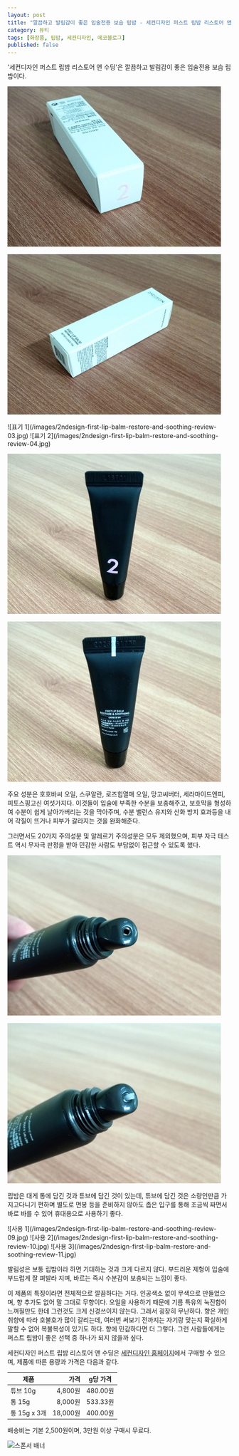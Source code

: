 ```yaml
---
layout: post
title: "깔끔하고 발림감이 좋은 입술전용 보습 립밤 - 세컨디자인 퍼스트 립밤 리스토어 앤 수딩"
category: 뷰티
tags: [화장품, 립밤, 세컨디자인, 에코블로그]
published: false
---
```


'세컨디자인 퍼스트 립밤 리스토어 앤 수딩'은
깔끔하고 발림감이 좋은 입술전용 보습 립밤이다.

![패키지 1](/images/2ndesign-first-lip-balm-restore-and-soothing-review-01.jpg)

![패키지 2](/images/2ndesign-first-lip-balm-restore-and-soothing-review-02.jpg)

<p class="center" markdown="1">
![표기 1](/images/2ndesign-first-lip-balm-restore-and-soothing-review-03.jpg)
![표기 2](/images/2ndesign-first-lip-balm-restore-and-soothing-review-04.jpg)
</p>

![제품 1](/images/2ndesign-first-lip-balm-restore-and-soothing-review-05.jpg)

![제품 2](/images/2ndesign-first-lip-balm-restore-and-soothing-review-06.jpg)

주요 성분은 호호바씨 오일, 스쿠알란, 로즈힙열매 오일, 망고씨버터, 세라마이드엔피, 피토스핑고신 여섯가지다.
이것들이 입술에 부족한 수분을 보충해주고,
보호막을 형성하여 수분이 쉽게 날아가버리는 것을 막아주며,
수분 밸런스 유지와 산화 방지 효과등을 내어
각질이 뜨거나 피부가 갈라지는 것을 완화해준다.

그러면서도 20가지 주의성분 및 알레르기 주의성분은 모두 제외했으며,
피부 자극 테스트 역시 무자극 판정을 받아
민감한 사람도 부담없이 접근할 수 있도록 했다.

![입구](/images/2ndesign-first-lip-balm-restore-and-soothing-review-07.jpg)

![제형](/images/2ndesign-first-lip-balm-restore-and-soothing-review-08.jpg)

립밤은 대게 통에 담긴 것과 튜브에 담긴 것이 있는데,
튜브에 담긴 것은 소량인만큼 가지고다니기 편하며 별도로 면봉 등을 준비하지 않아도
좁은 입구를 통해 조금씩 짜면서 바로 바를 수 있어 휴대용으로 사용하기 좋다.

<p class="center" markdown="1">
![사용 1](/images/2ndesign-first-lip-balm-restore-and-soothing-review-09.jpg)
![사용 2](/images/2ndesign-first-lip-balm-restore-and-soothing-review-10.jpg)
![사용 3](/images/2ndesign-first-lip-balm-restore-and-soothing-review-11.jpg)
</p>

발림성은 보통 립밤이라 하면 기대하는 것과 크게 다르지 않다.
부드러운 제형이 입술에 부드럽게 잘 펴발라 지며,
바르는 즉시 수분감이 보충되는 느낌이 좋다.

이 제품의 특징이라면 전체적으로 깔끔하다는 거다.
인공색소 없이 무색으로 만들었으며,
향 추가도 없어 말 그대로 무향이다.
오일을 사용하기 때문에 기름 특유의 눅진함이 느껴질만도 한데 그런것도 크게 신경쓰이지 않는다.
그래서 굉장히 무난하다.
향은 개인 취향에 따라 호불호가 많이 갈리는데,
여러번 써보기 전까지는 자기랑 맞는지 확실하게 말할 수 없어 복불복성이 있기도 하다.
향에 민감하다면 더 그렇다.
그런 사람들에게는 퍼스트 립밤이 좋은 선택 중 하나가 되지 않을까 싶다.

세컨디자인 퍼스트 립밤 리스토어 앤 수딩은
[세컨디자인 홈페이지](http://2ndesign.co.kr/shop/shopdetail.html?branduid=2682559)에서 구매할 수 있으며,
제품에 따른 용량과 가격은 다음과 같다.

제품         | 가격     | g당 가격
-------------|---------:|----------
튜브 10g     |  4,800원 | 480.00원
통 15g       |  8,000원 | 533.33원
통 15g x 3개 | 18,000원 | 400.00원

배송비는 기본 2,500원이며, 3만원 이상 구매시 무료다.



![스폰서 배너](http://echoblog.net/images/sponsor-banner.png "이 글은 에코블로그를 통해 해당 업체에서 페이백을 제공받아 작성한 리뷰다.")
